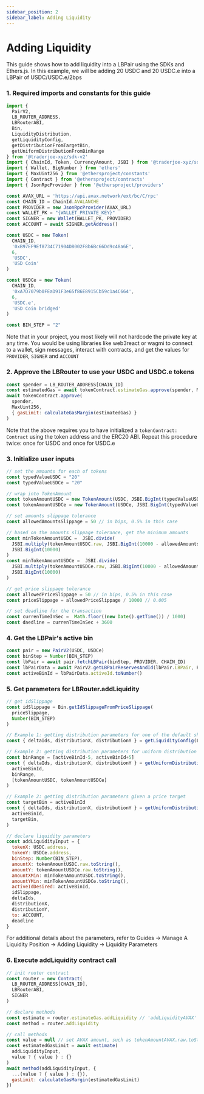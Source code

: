 ```yaml
---
sidebar_position: 2
sidebar_label: Adding Liquidity
---
```


# Adding Liquidity

This guide shows how to add liquidity into a LBPair using the SDKs and Ethers.js. In this example, we will be adding 20 USDC and 20 USDC.e into a LBPair of USDC/USDC.e/2bps

### 1. Required imports and constants for this guide
```js
import { 
  PairV2,
  LB_ROUTER_ADDRESS, 
  LBRouterABI,
  Bin, 
  LiquidityDistribution, 
  getLiquidityConfig, 
  getDistributionFromTargetBin, 
  getUniformDistributionFromBinRange 
} from '@traderjoe-xyz/sdk-v2'
import { ChainId, Token, CurrencyAmount, JSBI } from '@traderjoe-xyz/sdk'
import { Wallet, BigNumber } from 'ethers'
import { MaxUint256 } from '@ethersproject/constants'
import { Contract } from '@ethersproject/contracts'
import { JsonRpcProvider } from '@ethersproject/providers'

const AVAX_URL = 'https://api.avax.network/ext/bc/C/rpc'
const CHAIN_ID = ChainId.AVALANCHE
const PROVIDER = new JsonRpcProvider(AVAX_URL)
const WALLET_PK = "{WALLET_PRIVATE_KEY}"
const SIGNER = new Wallet(WALLET_PK, PROVIDER)
const ACCOUNT = await SIGNER.getAddress()

const USDC = new Token(
  CHAIN_ID,
  '0xB97EF9Ef8734C71904D8002F8b6Bc66Dd9c48a6E',
  6,
  'USDC',
  'USD Coin'
)

const USDCe = new Token(
  CHAIN_ID,
  '0xA7D7079b0FEaD91F3e65f86E8915Cb59c1a4C664',
  6,
  'USDC.e',
  'USD Coin bridged'
)

const BIN_STEP = "2"
```
Note that in your project, you most likely will not hardcode the private key at any time. You would be using libraries like web3react or wagmi to connect to a wallet, sign messages, interact with contracts, and get the values for `PROVIDER`, `SIGNER` and `ACCOUNT`

### 2. Approve the LBRouter to use your USDC and USDC.e tokens
```js
const spender = LB_ROUTER_ADDRESS[CHAIN_ID]
const estimatedGas = await tokenContract.estimateGas.approve(spender, MaxUint256)
await tokenContract.approve(
  spender, 
  MaxUint256, 
  { gasLimit: calculateGasMargin(estimatedGas) } 
)
```
Note that the above requires you to have initialized a `tokenContract: Contract` using the token address and the ERC20 ABI. Repeat this procedure twice: once for USDC and once for USDC.e

### 3. Initialize user inputs
```js
// set the amounts for each of tokens 
const typedValueUSDC = "20"
const typedValueUSDCe = "20"

// wrap into TokenAmount
const tokenAmountUSDC = new TokenAmount(USDC, JSBI.BigInt(typedValueUSDC))
const tokenAmountUSDCe = new TokenAmount(USDCe, JSBI.BigInt(typedValueUSDCe))

// set amounts slippage tolerance
const allowedAmountsSlippage = 50 // in bips, 0.5% in this case

// based on the amounts slippage tolerance, get the minimum amounts 
const minTokenAmountUSDC =  JSBI.divide(
  JSBI.multiply(tokenAmountUSDC.raw, JSBI.BigInt(10000 - allowedAmountsSlippage)),
  JSBI.BigInt(10000)
)
const minTokenAmountUSDCe =  JSBI.divide(
  JSBI.multiply(tokenAmountUSDCe.raw, JSBI.BigInt(10000 - allowedAmountsSlippage)),
  JSBI.BigInt(10000)
)

// get price slippage tolerance
const allowedPriceSlippage = 50 // in bips, 0.5% in this case
const priceSlippage = allowedPriceSlippage / 10000 // 0.005

// set deadline for the transaction
const currenTimeInSec =  Math.floor((new Date().getTime()) / 1000)
const daedline = currenTimeInSec + 3600
```

### 4. Get the LBPair's active bin
```js
const pair = new PairV2(USDC, USDCe)
const binStep = Number(BIN_STEP)
const lbPair = await pair.fetchLBPair(binStep, PROVIDER, CHAIN_ID)
const lbPairData = await PairV2.getLBPairReservesAndId(lbPair.LBPair, PROVIDER)
const activeBinId = lbPairData.activeId.toNumber()
```

### 5. Get parameters for LBRouter.addLiquidity
```js
// get idSlippage
const idSlippage = Bin.getIdSlippageFromPriceSlippage(
  priceSlippage,
  Number(BIN_STEP)
)

// Example 1: getting distribution parameters for one of the default shapes 
const { deltaIds, distributionX, distributionY } = getLiquidityConfig(LiquidityDistribution.NORMAL)

// Example 2: getting distribution parameters for uniform distribution given a price range
const binRange = [activeBinId-5, activeBinId+5]
const { deltaIds, distributionX, distributionY } = getUniformDistributionFromBinRange(
  activeBinId,
  binRange,
  [tokenAmountUSDC, tokenAmountUSDCe]
)

// Example 2: getting distribution parameters given a price target
const targetBin = activeBinId
const { deltaIds, distributionX, distributionY } = getUniformDistributionFromBinRange(
  activeBinId,
  targetBin,
)

// declare liquidity parameters
const addLiquidityInput = {
  tokenX: USDC.address,
  tokenY: USDCe.address,
  binStep: Number(BIN_STEP),
  amountX: tokenAmountUSDC.raw.toString(),
  amountY: tokenAmountUSDCe.raw.toString(),
  amountXMin: minTokenAmountUSDC.toString(),
  amountYMin: minTokenAmountUSDCe.toString(),
  activeIdDesired: activeBinId,
  idSlippage,
  deltaIds,
  distributionX,
  distributionY,
  to: ACCOUNT,
  deadline 
}
```
For additional details about the parameters, refer to Guides -> Manage A Liquidity Position -> Adding Liquidity -> Liquidity Parameters

### 6. Execute addLiquidity contract call
```js
// init router contract
const router = new Contract(
  LB_ROUTER_ADDRESS[CHAIN_ID],
  LBRouterABI,
  SIGNER
)

// declare methods
const estimate = router.estimateGas.addLiquidity // 'addLiquidityAVAX' if one of the tokens is AVAX
const method = router.addLiquidity

// call methods
const value = null // set AVAX amount, such as tokenAmountAVAX.raw.toString(), when one of the tokens is AVAX
const estimatedGasLimit = await estimate(
  addLiquidityInput,
  value ? { value } : {}
)
await method(addLiquidityInput, {
  ...(value ? { value } : {}),
  gasLimit: calculateGasMargin(estimatedGasLimit)
})
```